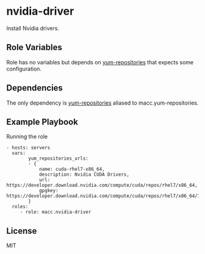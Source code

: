 nvidia-driver
=========

Install Nvidia drivers.

Role Variables
--------------

Role has no variables but depends on [yum-repositories](https://github.com/macc-hpc/ansible-yum-repositories) that expects some configuration.

Dependencies
------------

The only dependency is [yum-repositories](https://github.com/macc-hpc/ansible-yum-repositories) aliased to macc.yum-repositories.

Example Playbook
----------------

Running the role

```
- hosts: servers
  vars:
		yum_repositories_urls:
  		- {
    		name: cuda-rhel7-x86_64,
    		description: Nvidia CUDA Drivers,
    		url: https://developer.download.nvidia.com/compute/cuda/repos/rhel7/x86_64,
    		gpgkey: https://developer.download.nvidia.com/compute/cuda/repos/rhel7/x86_64/7fa2af80.pub
  		}
  roles:
     - role: macc.nvidia-driver
```

License
-------

MIT
